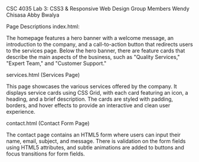 CSC 4035 Lab 3: CSS3 & Responsive Web Design
Group Members
Wendy Chisasa
Abby Bwalya

Page Descriptions
index.html:

The homepage features a hero banner with a welcome message, an introduction to the company, and a call-to-action button that redirects users to the services page. Below the hero banner, there are feature cards that describe the main aspects of the business, such as "Quality Services," "Expert Team," and "Customer Support."

services.html (Services Page)

This page showcases the various services offered by the company. It displays service cards using CSS Grid, with each card featuring an icon, a heading, and a brief description. The cards are styled with padding, borders, and hover effects to provide an interactive and clean user experience.

contact.html (Contact Form Page)

The contact page contains an HTML5 form where users can input their name, email, subject, and message. There is validation on the form fields using HTML5 attributes, and subtle animations are added to buttons and focus transitions for form fields.